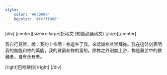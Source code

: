 ```yaml
---
style:
    color: '#6c0909'
    bgcolor: '#fefff080'
---
```

[div]
[center][size=x-large]祈禱文  (短篇必誦禱文) [/size][/center]

我自行見證，說：我的上帝啊！祢造生了我，來認識祢並崇拜祢。我在這時刻表明我的無能和祢的萬能，我的貧窮和祢的富裕。除祢之外別無上帝，祢是艱苦中的救難者，自有永有者。


[right]巴哈歐拉[/right]
[/div]
